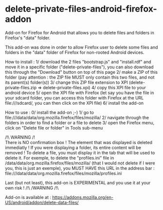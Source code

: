# delete-private-files-android-firefox-addon
Add-on for Firefox for Android that allows you to delete files and folders in Firefox's "data" folder.


This add-on was done in order to allow Firefox user to delete some files and folders in the "data" folder of Firefox for non-rooted Android devices.

How to install :
1/ download the 2 files "bootstrap.js" and "install.rdf" and move it in a specific folder ("delete-private-files"), you can also download this through the "Download" button on top of this page
2/ make a ZIP of this folder (pay attention : the ZIP file MUST only contain this two files, and not its parent(s) folder(s))
3/ change this ZIP file extension to XPI (delete-private-files.zip => delete-private-files.xpi)
4/ copy this XPI file to your android device
5/ open the XPI file with Firefox (let say you have the file in your sdcard folder, you can access this folder with Firefox at the URL file:///sdcard/, you can then click on the XPI file)
6/ install the add-on


How to use :
0/ install the add-on ;-)
1/ go to file:///data/data/org.mozilla.firefox/files/mozilla/
2/ navigate through the folders in order to find a folder or a file to delete
3/ open the Firefox menu, click on "Delete file or folder" in Tools sub-menu

/!\ WARNING /!\
There is NO confirmation box !
The element that was displayed is deleted immediatly !
If you were displaying a folder, its entire content will be removed !
To delete a file, you must display it in the tab that will be used to delete it. For exemple, to delete the "profiles.ini" file in /data/data/org.mozilla.firefox/files/mozilla/ (that I would not delete if I were you, this is just an exemple), you MUST HAVE this URL in the address bar : file:///data/data/org.mozilla.firefox/files/mozilla/profiles.ini

Last (but not least), this add-on is EXPERIMENTAL and you use it at your own risk !
/!\ /WARNING /!\

Add-on is available at : https://addons.mozilla.org/en-US/android/addon/delete-data-files/
